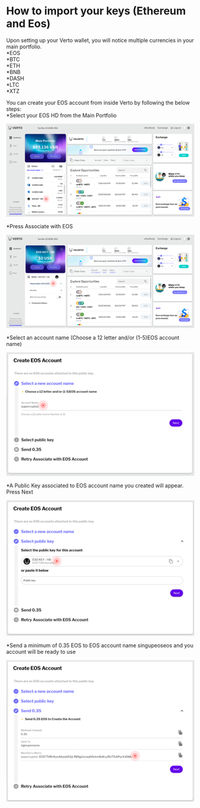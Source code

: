 # How to import your keys (Ethereum and Eos)
Upon setting up your Verto wallet, you will notice multiple currencies in your main portfolio.   
*EOS   
*BTC   
*ETH   
*BNB   
*DASH   
*LTC   
*XTZ   
 
You can create your EOS account from inside Verto by following the below steps:   
*Select your EOS HD from the Main Portfolio    
     
![](https://raw.githubusercontent.com/Volentix/blog/master/faq/assets/associate-eos-account-1.png)   
     
*Press Associate with EOS    
     
![](https://raw.githubusercontent.com/Volentix/blog/master/faq/assets/associate-eos-account-2.png)   
     
*Select an account name (Choose a 12 letter and/or (1-5)EOS account name)    
     
![](https://raw.githubusercontent.com/Volentix/blog/master/faq/assets/associate-eos-account-3.png)   
     
*A Public Key associated to EOS account name you created will appear. Press Next    

![](https://raw.githubusercontent.com/Volentix/blog/master/faq/assets/associate-eos-account-4.png)   
     
*Send a minimum of 0.35 EOS to EOS account name singupeoseos and you account will be ready to use    

![](https://raw.githubusercontent.com/Volentix/blog/master/faq/assets/associate-eos-account-5.png)   

